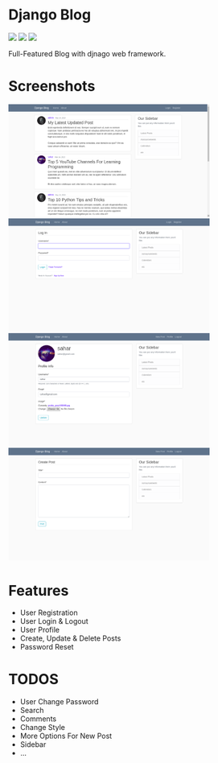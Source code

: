 # Django Blog
[![](	https://img.shields.io/pypi/pyversions/Django.svg)](https://python.org/downloads/)
[![](https://img.shields.io/badge/django-2.0%20%7C%202.1%20%7C%202.2-success.svg)](https://djangoproject.com/)
[![](https://img.shields.io/apm/l/vim-mode.svg)](https://choosealicense.com/licenses/mit/)

Full-Featured Blog with djnago web framework. 

Screenshots
=
<img src="screenshots/index.png" width=400><img src="screenshots/login.png" width=400>
<img src="screenshots/profile.png" width=400><img src="screenshots/new_post.png" width=400>

Features 
=
- User Registration
- User Login & Logout
- User Profile
- Create, Update & Delete Posts
- Password Reset

TODOS
=
- User Change Password
- Search
- Comments
- Change Style
- More Options For New Post
- Sidebar
- ...
